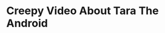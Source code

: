 # Creepy Video About Tara The Android
<!DOCTYPE html>
<html>
    <head>
        <meta charset="utf-8">
        <title>Creepy Video About Tara The Android</title>
    </head>
    <body>
    <style>
    div.a {
    font-size:46px;    
    font-family:cursive;
    }
    div.b {
    position:absolute;
    top:88px;    
    font-size:18px;  
    }    
    div.c{
    position:absolute;
    top:195px;
    font-size:46px;
    font-family:cursive;    
    }
    div.d{
    position:absolute;
    top:265px;
    font-size:18px;
    }
    div.e{
    position:absolute;
    top:387px;
    font-size:46px;
    font-family:cursive;    
    }
    div.f{
    position:absolute;
    top:461px;
    font-family:monospace;
    font-size:16px;    
    color:rgb(103, 110, 184);
        
    }
    </style>
    <div class = "a">Who Is She?</div>
    <div class="b">Well, She is an Android named Tara. Her function is to sing and change positions created by John Bregory and it costed $2000 to make, it didn't do much for except for singing lyrics and changing positions <a href = "https://in.images.search.yahoo.com/search/images;_ylt=AwrPiBEBXkNg9BUAyUe7HAx.;_ylu=Y29sbwNzZzMEcG9zAzEEdnRpZAMEc2VjA3BpdnM-?p=tara+the+android&fr2=piv-web&fr=mcafee">(Image Of Tara)</a> </div>
    <div class="c">Info About The Video</div>
    <div class="d">On April 15,2009 a video named I feel Fantastic was posted on Youtube by the user CreepyBlog. His name is apparently John Bregory and made Tara in the 2006. It showed Tara singingI feel Fantastic, You feel Fantastic and please leave... run run run run repeatedetly. <a href ="https://www.youtube.com/watch?v=rLy-AwdCOmI">(Link to the video)</a></div>
    <div class ="e">The Theory</div>    
    <div class = "f">Well, The theory says that John had believed that In ancient Greek mythology, Pygmalion was a highly accomplished Cypriot sculptor. Though skilled at imitating the human form, and well acquainted with it's subtleties, he became disgusted by it when he witnessed the Propoetides prostituting themselves. These women were punished by Venus for their lack of worship with a coarseness of skin and a crudeness of nature, and were then forced into prostitution. Seeing this, Pygmalion the sculptor was repelled and could no longer appreciate women.
Seemingly alone, Pygmalion sought to create for himself a perfect, pure, unsullied companion. He used his particular skills to this end: he created a statue bride.

What you are about to watch is a mysterious video. It's origin is attributed variously, and almost certainly spuriously, to various abstract artists or surrealists. The truth is that what we are seeing, and what we perceive to be strange and disturbing, is actually beauty to it's creator.
Perhaps what we are viewing is the work of a modern Pygmalion. To him, her toneless voice, the paleness of her skin and the comparative vibrancy of her lips may indeed be the very embodiment of a perfect woman...
Consider the mind-scape of the creator. In whose mind does this appear beautiful? In whose mind is this pure, near worshipful? Are we missing out on his perspective?

Who are we to be afraid or to judge them? He may well love her fully, perhaps more fully than any of us could ever hope to be loved. In the mind of her creator, she is a near goddess; the perfect representation, not just of femininity, but the peak of human potential. A perfectly satisfactory being.
</div>
        
    </body>
</html>
